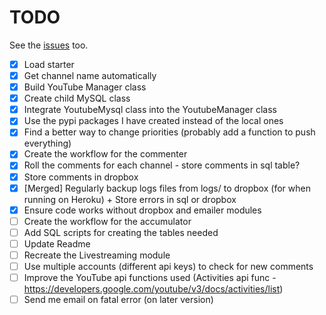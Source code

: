 # TODO
See the [issues](https://github.com/drkostas/youbot/issues) too.
- [X] Load starter
- [X] Get channel name automatically
- [X] Build YouTube Manager class
- [X] Create child MySQL class
- [X] Integrate YoutubeMysql class into the YoutubeManager class
- [X] Use the pypi packages I have created instead of the local ones
- [X] Find a better way to change priorities (probably add a function to push everything)
- [X] Create the workflow for the commenter
- [X] Roll the comments for each channel - store comments in sql table?
- [X] Store comments in dropbox
- [X] \[Merged\] Regularly backup logs files from logs/ to dropbox (for when running on Heroku) + Store errors in sql or dropbox
- [X] Ensure code works without dropbox and emailer modules
- [ ] Create the workflow for the accumulator
- [ ] Add SQL scripts for creating the tables needed
- [ ] Update Readme
- [ ] Recreate the Livestreaming module
- [ ] Use multiple accounts (different api keys) to check for new comments
- [ ] Improve the YouTube api functions used (Activities api func - https://developers.google.com/youtube/v3/docs/activities/list)
- [ ] Send me email on fatal error (on later version)

